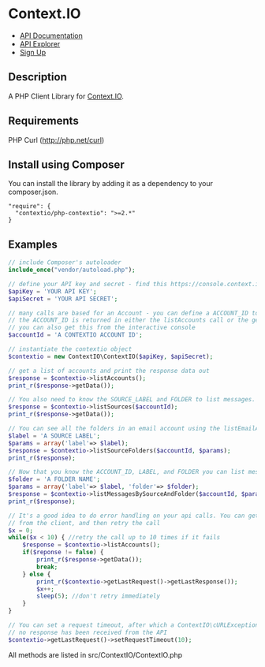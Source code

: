 # Context.IO

* [API Documentation](http://context.io/docs/2.0/)
* [API Explorer](https://console.context.io/#explore)
* [Sign Up](http://context.io)

## Description

A PHP Client Library for [Context.IO](http://context.io). 

## Requirements

PHP Curl (http://php.net/curl)

## Install using Composer

You can install the library by adding it as a dependency to your composer.json.

```
"require": {
  "contextio/php-contextio": ">=2.*"
}
```

## Examples

```php
// include Composer's autoloader
include_once("vendor/autoload.php");

// define your API key and secret - find this https://console.context.io/#settings
$apiKey = 'YOUR API KEY';
$apiSecret = 'YOUR API SECRET';

// many calls are based for an Account - you can define a ACCOUNT_ID to make these calls
// the ACCOUNT_ID is returned in either the listAccounts call or the getAccount call
// you can also get this from the interactive console
$accountId = 'A CONTEXTIO ACCOUNT ID';

// instantiate the contextio object
$contextio = new ContextIO\ContextIO($apiKey, $apiSecret);

// get a list of accounts and print the response data out
$response = $contextio->listAccounts();
print_r($response->getData());

// You also need to know the SOURCE_LABEL and FOLDER to list messages.
$response = $contextio->listSources($accountId);
print_r($response->getData());

// You can see all the folders in an email account using the listEmailAccountFolders method
$label = 'A SOURCE LABEL';
$params = array('label'=> $label);
$response = $contextio->listSourceFolders($accountId, $params);
print_r($response);

// Now that you know the ACCOUNT_ID, LABEL, and FOLDER you can list messages
$folder = 'A FOLDER NAME';
$params = array('label'=> $label, 'folder'=> $folder);
$response = $contextio->listMessagesBySourceAndFolder($accountId, $params);
print_r($response);

// It's a good idea to do error handling on your api calls. You can get the last error response 
// from the client, and then retry the call
$x = 0;
while($x < 10) { //retry the call up to 10 times if it fails
	$response = $contextio->listAccounts();
	if($reponse != false) {
		print_r($response->getData());
		break;
	} else {
		print_r($contextio->getLastRequest()->getLastResponse());
		$x++;
		sleep(5); //don't retry immediately
	}
}

// You can set a request timeout, after which a ContextIO\cURLException will be thrown if 
// no response has been received from the API
$contextio->getLastRequest()->setRequestTimeout(10);

```

All methods are listed in src/ContextIO/ContextIO.php
